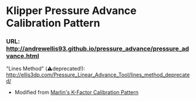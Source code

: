 # Klipper Pressure Advance Calibration Pattern
### URL: http://andrewellis93.github.io/pressure_advance/pressure_advance.html

"Lines Method" (:warning:deprecated!): http://ellis3dp.com/Pressure_Linear_Advance_Tool/lines_method_deprecated/
- Modified from [Marlin's K-Factor Calibration Pattern](http://marlinfw.org/tools/lin_advance/k-factor.html)